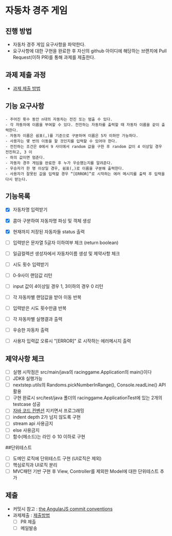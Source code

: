 # 자동차 경주 게임
## 진행 방법
* 자동차 경주 게임 요구사항을 파악한다.
* 요구사항에 대한 구현을 완료한 후 자신의 github 아이디에 해당하는 브랜치에 Pull Request(이하 PR)를 통해 과제를 제출한다.

## 과제 제출 과정
* [과제 제출 방법](https://github.com/next-step/nextstep-docs/tree/master/precourse)

## 기능 요구사항
    - 주어진 횟수 동안 n대의 자동차는 전진 또는 멈출 수 있다.
    - 각 자동차에 이름을 부여할 수 있다. 전진하는 자동차를 출력할 때 자동차 이름을 같이 출력한다.
    - 자동차 이름은 쉼표(,)를 기준으로 구분하며 이름은 5자 이하만 가능하다.
    - 사용자는 몇 번의 이동을 할 것인지를 입력할 수 있어야 한다.
    - 전진하는 조건은 0에서 9 사이에서 random 값을 구한 후 random 값이 4 이상일 경우 전진하고, 3 이
    - 하의 값이면 멈춘다.
    - 자동차 경주 게임을 완료한 후 누가 우승했는지를 알려준다.
    - 우승자가 한 명 이상일 경우, 쉼표(,)로 이름을 구분해 출력한다.
    - 사용자가 잘못된 값을 입력할 경우 “[ERROR]”로 시작하는 에러 메시지를 출력 후 입력을 다시 받는다.

## 기능목록
- [x] 자동차명 입력받기
- [x] 콤마 구분하여 자동차명 파싱 및 객체 생성
- [x] 현재까지 저장된 자동차들 status 출력
- [ ] 입력받은 문자열 5글자 이하여부 체크 (return boolean) 
- [ ] 일급컬렉션 생성자에서 자동차이름 생성 및 제약사항 체크
- [ ] 시도 횟수 입력받기
- [ ] 0-9사이 랜덤값 리턴
- [ ] input 값이 4이상일 경우 1, 3이하의 경우 0 리턴
- [ ] 각 자동차별 랜덤값을 받아 이동 반복
- [ ] 입력받은 시도 횟수만큼 반복
- [ ] 각 자동차별 실행결과 출력
- [ ] 우승한 자동차 출력
- [ ] 사용자 입력값 오류시 "[ERROR]" 로 시작하는 에러메시지 출력


## 제약사항 체크
- [ ] 실행 시작점은 src/main/java의 racinggame.Application의 main()이다
- [ ] JDK8 실행가능
- [ ] nextstep.utils의 Randoms.pickNumberInRange(), Console.readLine() API 활용
- [ ] 구현 완료시 src/test/java 폴더의 racinggame.ApplicationTest에 있는 2개의 testcase 성공
- [ ] [자바 코드 컨벤션](https://naver.github.io/hackday-conventions-java/) 지키면서 프로그래밍
- [ ] indent depth 2가 넘지 않도록 구현
- [ ] stream api 사용금지
- [ ] else 사용금지
- [ ] 함수(메소드)는 라인 수 10 이하로 구현 

##단위테스트
- [ ] 도메인 로직에 단위테스트 구현 (UI로직은 제외)
- [ ] 핵심로직과 UI로직 분리
- [ ] MVC패턴 기반 구현 후 View, Controller를 제외한 Model에 대한 단위테스트 추가

## 제출
- 커밋시 참고 : [the AngularJS commit conventions](https://gist.github.com/stephenparish/9941e89d80e2bc58a153/)
- 과제제출 : [제출방법](https://github.com/next-step/nextstep-docs/tree/master/precourse)
    - [ ] PR 제출
    - [ ] 메일발송